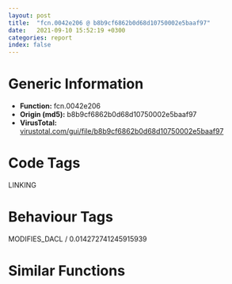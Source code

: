 ```yaml
---
layout: post
title:  "fcn.0042e206 @ b8b9cf6862b0d68d10750002e5baaf97"
date:   2021-09-10 15:52:19 +0300
categories: report
index: false
---
```


# Generic Information
- **Function:** fcn.0042e206
- **Origin (md5):** b8b9cf6862b0d68d10750002e5baaf97
- **VirusTotal:** [virustotal.com/gui/file/b8b9cf6862b0d68d10750002e5baaf97][virustotal_ref]

# Code Tags
<span class="tag" id="LINKING">LINKING</span>


# Behaviour Tags
<span class="bhv-tag" id="MODIFIES_DACL">MODIFIES_DACL / 0.014272741245915939</span>

# Similar Functions
<script type="text/javascript" src="https://www.gstatic.com/charts/loader.js"></script>
<script type="text/javascript">

    google.charts.load('current', {'packages':['corechart']});
    google.charts.setOnLoadCallback(drawChart);

    function drawChart() {
    var data = new google.visualization.DataTable();
        data.addColumn('number', 'X');
        data.addColumn('number', 'Y');
        data.addColumn({type: 'string', role: 'tooltip', 'p': {'html': true}});
        data.addColumn({'type': 'string', 'role': 'style'});
        
        data.addRows([
    [-30.51824188232422, -59.2615966796875, '<b><a href="/report/fcn.0042e206@b8b9cf6862b0d68d10750002e5baaf97">fcn.0042e206</a><br>@b8b9cf6862b0d68d10750002e5baaf97</b><br>', 'point { fill-color: #e0440e; }'],
[-92.77083587646484, 17.971969604492188, '<b><a href="/report/main@e16f74a2849182d98050864255e902f8">main</a><br>@e16f74a2849182d98050864255e902f8</b><br>', 'null'],
[-93.22891235351562, -63.09825897216797, '<b><a href="/report/fcn.0042ac71@b8b9cf6862b0d68d10750002e5baaf97">fcn.0042ac71</a><br>@b8b9cf6862b0d68d10750002e5baaf97</b><br>', 'null'],
[-50.6608772277832, -9.298130989074707, '<b><a href="/report/fcn.00442172@3d7f25d788af3e7f7707a736ac852465">fcn.00442172</a><br>@3d7f25d788af3e7f7707a736ac852465</b><br>', 'null'],
[-5.9099225997924805, -4.760547161102295, '<b><a href="/report/fcn.00442172@6e426bd8e348fab7a17ba317fb0f2d87">fcn.00442172</a><br>@6e426bd8e348fab7a17ba317fb0f2d87</b><br>', 'null'],
[-88.58772277832031, -129.32650756835938, '<b><a href="/report/fcn.0043efd7@e16f74a2849182d98050864255e902f8">fcn.0043efd7</a><br>@e16f74a2849182d98050864255e902f8</b><br>', 'null'],
[24.664419174194336, 43.754051208496094, '<b><a href="/report/fcn.0040c155@c6d5547a6b11db0106596d8a93b709be">fcn.0040c155</a><br>@c6d5547a6b11db0106596d8a93b709be</b><br>', 'null'],
[-73.21894073486328, -170.02593994140625, '<b><a href="/report/fcn.0042f095@505be53c36227b94e2fcc406f247f6e5">fcn.0042f095</a><br>@505be53c36227b94e2fcc406f247f6e5</b><br>', 'null'],
[-33.93894958496094, -133.885009765625, '<b><a href="/report/fcn.00430f54@96a869ae624ddb4834a1d5a829f85469">fcn.00430f54</a><br>@96a869ae624ddb4834a1d5a829f85469</b><br>', 'null'],
[-36.9290885925293, 35.07709884643555, '<b><a href="/report/fcn.00442172@a314f14b11fc4f772a3e30c11b5cb1d4">fcn.00442172</a><br>@a314f14b11fc4f772a3e30c11b5cb1d4</b><br>', 'null'],
[37.56451416015625, -76.94174194335938, '<b><a href="/report/fcn.0042c91a@505be53c36227b94e2fcc406f247f6e5">fcn.0042c91a</a><br>@505be53c36227b94e2fcc406f247f6e5</b><br>', 'null'],

        ]);

    var options = {
        title: 'Similarity Plot',
        legend: 'none',
        colors: ['#dedbd9', '#e6693e', '#ec8f6e', '#f3b49f', '#f6c7b6'],
        tooltip: {isHtml: true, trigger: 'both'},
        explorer: {
        actions: ["dragToZoom", "rightClickToReset"],
        },
        chartArea: {
        width: '80%',
        height: '80%'
        },
        width: '100%',
        height: '100%'
    };

    var chart = new google.visualization.ScatterChart(document.getElementById('chart_div'));

    chart.draw(data, options);
    }
    
</script>


<div id="chart_div" style="width: 100%px; height: 100%;"></div>

# Disassembled Code
{% highlight nasm %}

push 0xa4
mov eax, 0x4503c2
call fcn.0044b4a6
push dword[0x4766b4]
mov edi, ecx
push dword[0x476108]
mov dword[ebp-0xa4], edi
push 0
call fcn.0043a48f
add esp, 0xc
push 0x20
pop ecx
mov dword[ebp-0x8c], ecx
push 3
pop ebx
mov dword[ebp-0x88], ebx
mov eax, dword[ebp-0x88]
mov edx, dword[ebp-0x8c]
sub eax, edx
mov dword[ebp-0x88], eax
mov eax, dword[ebp-0x8c]
cdq
push 0x24
pop esi
idiv esi
mov edx, dword[ebp-0x88]
push 0xffffffffffffffce
sub eax, edx
add eax, dword[ebp-0x88]
mov edx, dword[ebp-0x88]
lea eax, [eax+edx+0x21]
mov dword[ebp-0x8c], eax
mov eax, dword[ebp-0x88]
pop edx
sub edx, eax
mov eax, dword[ebp-0x88]
sub edx, eax
add edx, dword[ebp-0x8c]
mov eax, 0x6ac0
add edx, dword[ebp-0x8c]
mov word[ebp-0x1c], ax
mov dword[ebp-0x8c], edx
mov dword[ebp-0x20], 0xf414c260
mov dword[ebp-0x1a], 0xd1b611cf
mov dword[ebp-0x16], 0xbb00aa00
mov word[ebp-0x12], 0x58bb
mov dword[ebp-0x8c], ecx
mov dword[ebp-0x88], ebx
mov eax, dword[ebp-0x88]
mov ecx, dword[ebp-0x8c]
sub eax, ecx
mov dword[ebp-0x88], eax
mov eax, dword[ebp-0x8c]
cdq
push esi
pop ecx
idiv ecx
mov ecx, dword[ebp-0x88]
push 0xffffffffffffffce
sub eax, ecx
add eax, dword[ebp-0x88]
mov ecx, dword[ebp-0x88]
lea eax, [eax+ecx+0x21]
mov dword[ebp-0x8c], eax
mov eax, dword[ebp-0x88]
pop ecx
sub ecx, eax
mov eax, dword[ebp-0x88]
sub ecx, eax
add ecx, dword[ebp-0x8c]
add ecx, dword[ebp-0x8c]
mov esi, dword[0x476990]
mov dword[ebp-0x8c], ecx
call fcn.0043ac95
lea ecx, [ebp-0x4c]
push ecx
push esi
call dword[eax+0x1f4]
test eax, eax
jns 0x42e36a
push eax
push dword[0x4766b8]
push 1
call fcn.0043a48f
add esp, 0xc
jmp 0x42e416
lea eax, [edi+0x10]
push eax
lea eax, [ebp-0x4c]
push eax
call fcn.0043b33e
mov esi, eax
test esi, esi
jns 0x42e8b2
and dword[ebp-0xb0], 0
lea eax, [ebp-0xb0]
push eax
lea eax, [ebp-0x4c]
push eax
call fcn.0043b179
mov eax, dword[ebp-0xb0]
test eax, eax
jne 0x42e3a7
mov eax, dword[0x4768c8]
push eax
lea eax, [ebp-0x68]
call fcn.00404f76
and dword[ebp-4], 0
lea eax, [ebp-0x68]
push 0xfde9
push eax
lea ecx, [ebp-0x84]
call fcn.00446348
pop ecx
pop ecx
mov byte[ebp-4], 1
cmp dword[eax+0x14], 0x10
jb 0x42e3d6
mov eax, dword[eax]
push esi
push eax
push dword[0x4766bc]
push 1
call fcn.0043a48f
add esp, 0x10
push 1
xor edi, edi
lea esi, [ebp-0x84]
call fcn.00404b0b
or dword[ebp-4], 0xffffffff
push 1
lea esi, [ebp-0x68]
call fcn.00404e4f
push dword[ebp-0xb0]
call fcn.0043b13c
mov edi, dword[ebp-0xa4]
lea eax, [edi+0x10]
push eax
lea eax, [ebp-0x20]
push eax
call fcn.0043b33e
mov dword[ebp-0x94], 0x61
mov dword[ebp-0x94], 0x2e
add dword[ebp-0x94], 0xffffffd1
test eax, eax
jns 0x42e8b2
push eax
push dword[0x4766c0]
push 1
call fcn.0043a48f
add esp, 0xc
push dword[0x4766c4]
lea eax, [ebp-0x3c]
call fcn.00404569
mov dword[ebp-4], 2
push dword[0x476994]
call dword[sym.imp.KERNEL32.dll_LoadLibraryW]
mov dword[ebp-0x94], eax
test eax, eax
je 0x42e791
mov eax, dword[0x4766c8]
push eax
mov esi, eax
call fcn.00412d20
pop ecx
mov ecx, esi
lea esi, [ebp-0x3c]
call fcn.00404500
push dword[0x4766c8]
push dword[ebp-0x94]
call dword[sym.imp.KERNEL32.dll_GetProcAddress]
test eax, eax
je 0x42e4cd
call eax
xor ecx, ecx
test eax, eax
sets cl
push eax
push dword[0x4766cc]
push ecx
call fcn.0043a48f
add esp, 0xc
mov eax, dword[str.gOOdFW_OBPPlAIF_W]
push eax
mov esi, eax
call fcn.00412d20
pop ecx
mov ecx, esi
lea esi, [ebp-0x3c]
call fcn.00404500
push dword[0x4766d0]
push dword[ebp-0x94]
call dword[sym.imp.KERNEL32.dll_GetProcAddress]
mov esi, eax
test esi, esi
je 0x42e759
and dword[ebp-0xac], 0
lea eax, [ebp-0xac]
push eax
mov byte[ebp-4], bl
mov ebx, 0x4533d8
push ebx
lea eax, [ebp-0x4c]
push eax
call esi
mov dword[ebp-0x88], 0x29
mov dword[ebp-0x9c], 0x37
mov dword[ebp-0x8c], 0xc
mov dword[ebp-0x94], 0x31
mov ecx, dword[ebp-0x94]
mov edx, dword[ebp-0x9c]
imul ecx, edx
mov edx, dword[ebp-0x9c]
imul ecx, ecx, 0xffffffd3
imul edx, edx, 0x37
sub ecx, edx
mov edx, dword[ebp-0x88]
sub ecx, edx
add ecx, dword[ebp-0x94]
mov edx, dword[ebp-0x8c]
lea ecx, [ecx+edx+1]
mov dword[ebp-0x94], ecx
mov ecx, dword[ebp-0x8c]
mov edx, dword[ebp-0x88]
imul ecx, edx
mov edx, dword[ebp-0x8c]
sub ecx, edx
add ecx, dword[ebp-0x9c]
add ecx, dword[ebp-0x9c]
add ecx, dword[ebp-0x88]
mov dword[ebp-0x8c], ecx
mov ecx, dword[ebp-0x9c]
mov ecx, dword[ebp-0x88]
mov ecx, dword[ebp-0x8c]
mov edx, dword[ebp-0x88]
cmp edx, ecx
jl 0x42e5db
mov ecx, dword[ebp-0x8c]
imul ecx, ecx, 0x5e
mov dword[ebp-0x88], ecx
test eax, eax
jns 0x42e5f7
lea eax, [ebp-0xac]
push eax
push ebx
lea eax, [ebp-0x20]
push eax
call esi
mov ebx, eax
test ebx, ebx
js 0x42e73c
mov eax, dword[0x4766d4]
push eax
mov esi, eax
call fcn.00412d20
pop ecx
mov ecx, esi
lea esi, [ebp-0x3c]
call fcn.00404500
mov eax, dword[ebp-0xac]
mov ecx, dword[eax]
add edi, 0x10
push edi
push 0x4533f8
push 0
push eax
call dword[ecx+0xc]
mov ebx, eax
push 0x4f
pop eax
mov dword[ebp-0x88], eax
mov ecx, dword[ebp-0x88]
push 0xffffffffffffffe4
pop edx
sub edx, ecx
add edx, dword[ebp-0x88]
push 0x2e
add edx, dword[ebp-0x88]
pop esi
mov dword[ebp-0x88], edx
mov ecx, dword[ebp-0x88]
mov edx, dword[ebp-0x88]
imul ecx, edx
add ecx, eax
mov dword[ebp-0x88], ecx
mov eax, dword[ebp-0x88]
mov ecx, dword[ebp-0x88]
imul eax, ecx
mov ecx, dword[ebp-0x88]
sub eax, ecx
mov ecx, dword[ebp-0x88]
sub eax, ecx
mov ecx, dword[ebp-0x88]
sub eax, ecx
mov ecx, dword[ebp-0x88]
lea eax, [eax+ecx+9]
mov dword[ebp-0x88], eax
mov eax, dword[ebp-0x88]
mov ecx, dword[ebp-0x88]
imul eax, ecx
mov ecx, dword[ebp-0x88]
sub eax, ecx
mov ecx, dword[ebp-0x88]
sub eax, ecx
mov ecx, dword[ebp-0x88]
lea eax, [eax+ecx-0x2e]
add eax, dword[ebp-0x88]
add eax, dword[ebp-0x88]
mov dword[ebp-0x88], eax
mov ecx, dword[ebp-0x88]
mov eax, dword[ebp-0x88]
imul ecx, eax
mov eax, dword[ebp-0x88]
imul ecx, ecx, 0x37
cdq
idiv esi
add ecx, eax
mov eax, dword[ebp-0x88]
imul eax, eax, 0x17
sub ecx, eax
mov eax, dword[ebp-0x88]
mov edx, dword[ebp-0x88]
imul eax, edx
add ecx, eax
mov dword[ebp-0x88], ecx
mov eax, dword[ebp-0x88]
mov ecx, dword[ebp-0x88]
sub eax, ecx
mov dword[ebp-0x88], eax
mov eax, dword[ebp-0x88]
imul eax, eax, 0x5e
mov dword[ebp-0x88], eax
mov byte[ebp-4], 2
mov eax, dword[ebp-0xac]
test eax, eax
je 0x42e86f
mov ecx, dword[eax]
push eax
call dword[ecx+8]
jmp 0x42e86f
call fcn.0043ac95
call dword[eax+0x48]
mov dword[ebp-0x94], 0x61
mov dword[ebp-0x94], 0x2e
add dword[ebp-0x94], 0xffffffd1
test eax, eax
jle 0x42e78a
and eax, 0xffff
or eax, 0x80070000
mov ebx, eax
jmp 0x42e86f
call fcn.0043ac95
call dword[eax+0x48]
test eax, eax
jle 0x42e7a7
and eax, 0xffff
or eax, 0x80070000
fld qword[0x46f970]
mov ebx, eax
fstp qword[ebp-0x98]
fld qword[ebp-0x98]
fld qword[0x46f968]
fadd st(1), st(0)
fld qword[ebp-0x98]
fmul qword[ebp-0x98]
fmul qword[ebp-0x98]
fdivrp st(1)
fsubp st(1)
fstp qword[ebp-0x98]
fld qword[ebp-0x98]
fld qword[ebp-0x98]
fmul qword[ebp-0x98]
fmul qword[ebp-0x98]
fsubp st(1)
fadd qword[ebp-0x98]
fadd qword[0x46f960]
fld qword[ebp-0x98]
fdiv qword[0x46f910]
fsubp st(1)
fadd qword[ebp-0x98]
fadd qword[ebp-0x98]
fsub qword[0x46f958]
fstp qword[ebp-0x98]
fld qword[ebp-0x98]
fadd qword[ebp-0x98]
fstp qword[ebp-0x98]
fld qword[ebp-0x98]
fsub qword[0x46f950]
fstp qword[ebp-0x98]
fld qword[ebp-0x98]
fsub qword[0x46f920]
fld qword[ebp-0x98]
fmul qword[ebp-0x98]
fsubp st(1)
fstp qword[ebp-0x98]
test ebx, ebx
jns 0x42e891
cmp dword[ebp-0x28], 0x10
mov eax, dword[ebp-0x3c]
jae 0x42e87f
lea eax, [ebp-0x3c]
push eax
push ebx
push dword[0x4766d8]
push 1
call fcn.0043a48f
add esp, 0x10
or dword[ebp-4], 0xffffffff
push 1
xor edi, edi
lea esi, [ebp-0x3c]
call fcn.00404b0b
test ebx, ebx
jns 0x42e8ac
xor eax, eax
jmp 0x42ebc1
mov edi, dword[ebp-0xa4]
lea ebx, [edi+0x14]
push ebx
lea esi, [edi+0x10]
mov eax, dword[esi]
mov ecx, dword[eax]
push 0x453408
push eax
call dword[ecx]
fld qword[0x46f920]
fstp qword[ebp-0x98]
fld qword[0x46f918]
fstp qword[ebp-0xa8]
fld qword[ebp-0xa8]
fsub qword[ebp-0xa8]
fld qword[ebp-0xa8]
fmul qword[0x46f910]
fsubp st(1)
fld qword[ebp-0xa8]
fmul qword[0x46f908]
fmul qword[ebp-0xa8]
fsubp st(1)
fld qword[ebp-0xa8]
fmul qword[ebp-0x98]
fsubp st(1)
fadd qword[0x46f900]
fstp qword[ebp-0x98]
test eax, eax
jns 0x42ea57
push eax
push dword[0x4766dc]
push 1
call fcn.0043a48f
add esp, 0xc
push 0x4f
pop eax
mov dword[ebp-0x88], eax
mov ecx, dword[ebp-0x88]
push 0xffffffffffffffe4
pop edx
sub edx, ecx
add edx, dword[ebp-0x88]
push 0x2e
add edx, dword[ebp-0x88]
pop esi
mov dword[ebp-0x88], edx
mov ecx, dword[ebp-0x88]
mov edx, dword[ebp-0x88]
imul ecx, edx
add ecx, eax
mov dword[ebp-0x88], ecx
mov eax, dword[ebp-0x88]
mov ecx, dword[ebp-0x88]
imul eax, ecx
mov ecx, dword[ebp-0x88]
sub eax, ecx
mov ecx, dword[ebp-0x88]
sub eax, ecx
mov ecx, dword[ebp-0x88]
sub eax, ecx
mov ecx, dword[ebp-0x88]
lea eax, [eax+ecx+9]
mov dword[ebp-0x88], eax
mov eax, dword[ebp-0x88]
mov ecx, dword[ebp-0x88]
imul eax, ecx
mov ecx, dword[ebp-0x88]
sub eax, ecx
mov ecx, dword[ebp-0x88]
sub eax, ecx
mov ecx, dword[ebp-0x88]
lea eax, [eax+ecx-0x2e]
add eax, dword[ebp-0x88]
add eax, dword[ebp-0x88]
mov dword[ebp-0x88], eax
mov ecx, dword[ebp-0x88]
mov eax, dword[ebp-0x88]
imul ecx, eax
mov eax, dword[ebp-0x88]
imul ecx, ecx, 0x37
cdq
idiv esi
add ecx, eax
mov eax, dword[ebp-0x88]
imul eax, eax, 0x17
sub ecx, eax
mov eax, dword[ebp-0x88]
mov edx, dword[ebp-0x88]
imul eax, edx
add ecx, eax
mov dword[ebp-0x88], ecx
mov eax, dword[ebp-0x88]
mov ecx, dword[ebp-0x88]
sub eax, ecx
mov dword[ebp-0x88], eax
mov eax, dword[ebp-0x88]
imul eax, eax, 0x5e
mov dword[ebp-0x88], eax
jmp 0x42e8a5
mov eax, dword[esi]
mov ecx, dword[eax]
push edi
push eax
call dword[ecx+0xc]
mov dword[ebp-0x94], 0x2d
mov dword[ebp-0xa4], 0x17
mov dword[ebp-0xa4], 0
mov ecx, dword[ebp-0x94]
mov edx, dword[ebp-0xa4]
imul ecx, ecx, 0x60
sub ecx, edx
add ecx, dword[ebp-0xa4]
mov dword[ebp-0x94], ecx
test eax, eax
jns 0x42eab5
push eax
push dword[0x4766e0]
push 1
call fcn.0043a48f
add esp, 0xc
jmp 0x42e8a5
mov ebx, dword[ebx]
mov eax, dword[ebx]
push ebx
call dword[eax+0xc]
test eax, eax
jns 0x42eaca
push eax
push dword[0x4766e4]
jmp 0x42eaa6
cmp dword[edi+0xc], 0
je 0x42eadc
mov edi, dword[edi+0xc]
mov eax, dword[esi]
mov edx, dword[edi]
push eax
mov ecx, edi
call dword[edx]
mov dword[ebp-0xa4], 0x61
mov dword[ebp-0xa4], 0x2e
add dword[ebp-0xa4], 0xffffffd1
mov esi, dword[esi]
mov eax, dword[esi]
push 2
push esi
call dword[eax+0x14]
mov dword[ebp-0x88], 0x29
mov dword[ebp-0x9c], 0x37
mov dword[ebp-0x8c], 0xc
mov dword[ebp-0x94], 0x31
mov eax, dword[ebp-0x94]
mov ecx, dword[ebp-0x9c]
imul eax, ecx
mov ecx, dword[ebp-0x9c]
imul eax, eax, 0xffffffd3
imul ecx, ecx, 0x37
sub eax, ecx
mov ecx, dword[ebp-0x88]
sub eax, ecx
add eax, dword[ebp-0x94]
mov ecx, dword[ebp-0x8c]
lea eax, [eax+ecx+1]
mov dword[ebp-0x94], eax
mov eax, dword[ebp-0x8c]
mov ecx, dword[ebp-0x88]
imul eax, ecx
mov ecx, dword[ebp-0x8c]
sub eax, ecx
add eax, dword[ebp-0x9c]
add eax, dword[ebp-0x9c]
add eax, dword[ebp-0x88]
mov dword[ebp-0x8c], eax
mov eax, dword[ebp-0x9c]
mov eax, dword[ebp-0x88]
mov eax, dword[ebp-0x8c]
mov ecx, dword[ebp-0x88]
cmp ecx, eax
jl 0x42ebbe
mov eax, dword[ebp-0x8c]
imul eax, eax, 0x5e
mov dword[ebp-0x88], eax
xor eax, eax
inc eax
call fcn.0044b529
ret

{% endhighlight %}

[virustotal_ref]: https://www.virustotal.com/gui/file/b8b9cf6862b0d68d10750002e5baaf97
